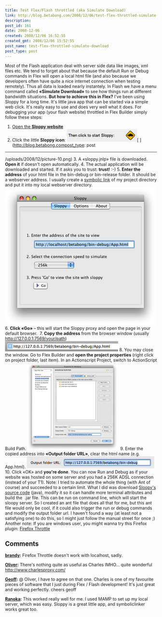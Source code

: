 ```yaml
---
title: Test Flex/Flash throttled (aka Simulate Download)
link: http://blog.betabong.com/2008/12/06/test-flex-throttled-simulate-download/
description: 
post_id: 161
date: 2008-12-06
created: 2008/12/06 16:52:55
created_gmt: 2008/12/06 15:52:55
post_name: test-flex-throttled-simulate-download
post_type: post
---
```



Most of the Flash application deal with server side data like images, xml files etc. We tend to forget about that because the default Run or Debug commands in Flex will open a local html file (and also because we developers often have quite a nice internet connection when testing remotely). Thus all data is loaded nearly instantely. In Flash we have a menu command called **«Simulate Download»** to see how things run at different bandwidth situations. **But how to achieve this in Flex?** I've been using Sloppy for a long time. It's little java app that can be started via a simple web click. It's really easy to use and does very well what it does. For debugging your app (your flash website) throttled in Flex Builder simply follow these steps:   

  1. [Open the **Sloppy website**](http://www.dallaway.com/sloppy/)
  2. Click the little **Sloppy icon**: ![](/uploads/2008/12/picture-10.png)[ ](http://blog.betabong.compost_type: post
---

/uploads/2008/12/picture-10.png)
  3. A «sloppy.jnlp» file is downloaded. **Open it** if doesn't open automatically.
  4. The actual application will be downloaded and started. If it asks you to trust: **trust!** :-)
  5. **Enter the address** of your html file in the bin-debug or bin-release folder. It should be a webserver address. I usually create a [symbolic link](http://www.macupdate.com/info.php/id/10433/symboliclinker) of my project directory and put it into my local webserver directory. ![](/uploads/2008/12/picture-11.png)
  6. **Click «Go»** – this will start the Sloppy proxy and open the page in your default browser. 
  7. **Copy the address** from the browser window (usually http://127.0.0.1:7569/your/path) ![](/uploads/2008/12/picture-12.png)
  8. You may close the window. Go to Flex Builder and **open the project properties** (right click on project folder, last item). In an Actionscript Project, switch to ActionScript Build Path. ![](/uploads/2008/12/picture-14-300x289.png) 
  9. Enter the copied address into **«Output folder URL»**, clear the html name (e.g. App.html). ![](/uploads/2008/12/picture-15.png)
  10. Click «OK» and **you're done**. You can now Run and Debug as if your website was hosted on some server and you had a 256K ADSL connection (instead of your T1).
Note: I tried to automate the whole thing (with Ant of course) and succeeded to a certain limit. What I did was download [Sloopy's source code](http://code.google.com/p/sloppy/) (java), modify it so it can handle more terminal attributes and build the  .jar file. This can be run on command line, which will start the sloopy server. So I created an ant file that does all that for me, but this ant file would only be cool, if it could also trigger the run or debug commands and modify the output folder url. I haven't found a way (at least not a satisfying one) to do this, so I might just follow the manual street for once ;) Another note: If you are windows user, you might wanna try this Firefox plugin: [Firefox Throttle](https://addons.mozilla.org/en-US/firefox/addon/5917)

## Comments

**[brandy](#13 "2008-12-15 23:13:11"):** Firefox Throttle doesn't work with localhost, sadly.

**[Oliver](#20 "2009-01-16 00:12:28"):** There's nothing quite as useful as Charles IMHO... quite wonderful http://www.charlesproxy.com/

**[Geoff](#24 "2009-03-06 11:17:24"):** @ Oliver, I have to agree on that one. Charles is one of my favourite pieces of software that I just during Flex / Flash development! It's just great and working perfectly. cheers geoff

**[Ranoka](#80 "2010-03-06 19:30:32"):** This worked really well for me. I used MAMP to set up my local server, which was easy. Sloppy is a great little app, and symboliclinker works great too.

